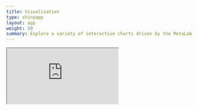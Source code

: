 ```yaml
---
title: Visualization
type: shinyapp
layout: app
weight: 50
summary: Explore a variety of interactive charts driven by the MetaLab database by your datasets and moderators
---
```

<iframe src="https://metalab-shiny.com/visualization"></iframe>
